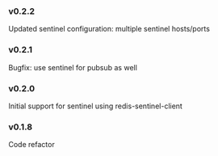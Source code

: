 ### v0.2.2

Updated sentinel configuration: multiple sentinel hosts/ports

### v0.2.1

Bugfix: use sentinel for pubsub as well

### v0.2.0

Initial support for sentinel using redis-sentinel-client

### v0.1.8

Code refactor
